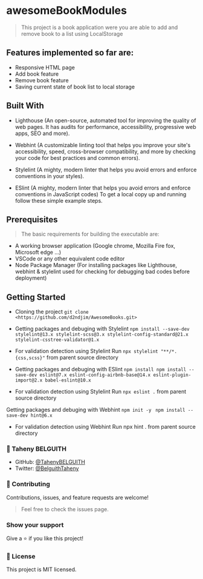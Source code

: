 # awesomeBookModules

>This project is a book application were you are able to add and remove book to a list using LocalStorage


## Features implemented so far are:
- Responsive HTML page
- Add book feature
- Remove book feature
- Saving current state of book list to local storage


## Built With
- Lighthouse (An open-source, automated tool for improving the quality of web pages. It has audits for performance, accessibility, progressive web apps, SEO and more).
  
- Webhint (A customizable linting tool that helps you improve your site's accessibility, speed, cross-browser compatibility, and more by checking your code for best practices and common errors).
 
- Stylelint (A mighty, modern linter that helps you avoid errors and enforce conventions in your styles).
  
- ESlint (A mighty, modern linter that helps you avoid errors and enforce conventions in JavaScript codes)
To get a local copy up and running follow these simple example steps.

## Prerequisites
>The basic requirements for building the executable are:

- A working browser application (Google chrome, Mozilla Fire fox, Microsoft edge ...)
- VSCode or any other equivalent code editor
- Node Package Manager (For installing packages like Lighthouse, webhint & stylelint used for checking for debugging bad codes before deployment)

## Getting Started
- Cloning the project
`git clone  <https://github.com/d2ndjim/AwesomeBooks.git>`

- Getting packages and debuging with Stylelint
`npm install --save-dev stylelint@13.x stylelint-scss@3.x stylelint-config-standard@21.x stylelint-csstree-validator@1.x`

- For validation detection using Stylelint Run
`npx stylelint "**/*.{css,scss}"`
from parent source directory

- Getting packages and debuging with ESlint
`npm install npm install --save-dev eslint@7.x eslint-config-airbnb-base@14.x eslint-plugin-import@2.x babel-eslint@10.x`

- For validation detection using Stylelint Run
`npx eslint .`
from parent source directory

Getting packages and debuging with Webhint
`npm init -y `
`npm install --save-dev hint@6.x`


- For validation detection using Webhint Run
npx hint .
from parent source directory



### 👩 Taheny BELGUITH

- GitHub: [@TahenyBELGUITH](https://github.com/TahenyBELGUITH)
- Twitter: [@BelguithTaheny](https://twitter.com/BelguithTaheny)


### 🤝 Contributing

Contributions, issues, and feature requests are welcome!

> Feel free to check the issues page.

### Show your support

Give a ⭐️ if you like this project!

### 📝 License

This project is MIT licensed.
